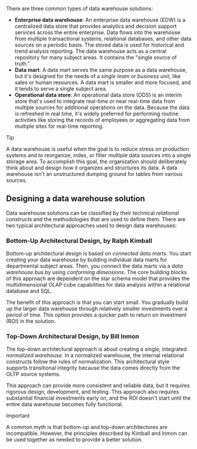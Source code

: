 There are three common types of data warehouse solutions:

- **Enterprise data warehouse**: An enterprise data warehouse (EDW) is a centralized data store that provides analytics and decision support services across the entire enterprise. Data flows into the warehouse from multiple transactional systems, relational databases, and other data sources on a periodic basis. The stored data is used for historical and trend analysis reporting. The data warehouse acts as a central repository for many subject areas. It contains the "single source of truth."
- **Data mart**: A data mart serves the same purpose as a data warehouse, but it's designed for the needs of a _single team or business unit_, like sales or human resources. A data mart is smaller and more focused, and it tends to serve a single subject area.
- **Operational data store**: An operational data store (ODS) is an interim store that's used to integrate real-time or near real-time data from multiple sources for additional operations on the data. Because the data is refreshed in real time, it's widely preferred for performing routine activities like storing the records of employees or aggregating data from multiple sites for real-time reporting.

> [!TIP]
> A data warehouse is useful when the goal is to reduce stress on production systems and to reorganize, index, or filter multiple data sources into a single storage area. To accomplish this goal, the organization should deliberately think about and design how it organizes and structures its data. A data warehouse isn't an unstructured dumping ground for tables from various sources.

## Designing a data warehouse solution

Data warehouse solutions can be classified by their technical _relational constructs_ and the methodologies that are used to define them. There are two typical architectural approaches used to design data warehouses:

### Bottom-Up Architectural Design, by Ralph Kimball

Bottom-up architectural design is based on _connected data marts_. You start creating your data warehouse by building individual data marts for departmental subject areas. Then, you connect the data marts via a _data warehouse bus_ by using _conforming dimensions_. The core building blocks of this approach are dependent on the star schema model that provides the multidimensional OLAP cube capabilities for data analysis within a relational database and SQL. 

The benefit of this approach is that you can start small. You gradually build up the larger data warehouse through relatively smaller investments over a period of time. This option provides a quicker path to return on investment (ROI) in the solution.

### Top-Down Architectural Design, by Bill Inmon 

The top-down architectural approach is about creating a single, integrated _normalized warehouse_. In a normalized warehouse, the internal relational constructs follow the rules of normalization. This architectural style supports transitional integrity because the data comes directly from the OLTP source systems.

This approach can provide more consistent and reliable data, but it requires rigorous design, development, and testing. This approach also requires substantial financial investments early on, and the ROI doesn't start until the entire data warehouse becomes fully functional.

> [!IMPORTANT]
> A common myth is that bottom-up and top-down architectures are incompatible. However, the principles described by Kimball and Inmon can be used together as needed to provide a better solution.